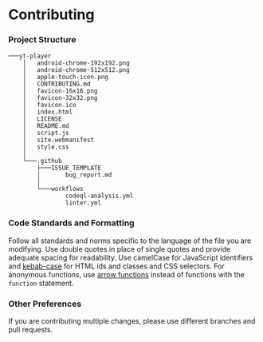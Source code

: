 # Contributing
### Project Structure
```
───yt-player
    │   android-chrome-192x192.png
    │   android-chrome-512x512.png
    │   apple-touch-icon.png
    │   CONTRIBUTING.md
    │   favicon-16x16.png
    │   favicon-32x32.png
    │   favicon.ico
    │   index.html
    │   LICENSE
    │   README.md
    │   script.js
    │   site.webmanifest
    │   style.css
    │
    └───.github
        ├───ISSUE_TEMPLATE
        │       bug_report.md
        │
        └───workflows
                codeql-analysis.yml
                linter.yml
```

### Code Standards and Formatting
Follow all standards and norms specific to the language of the file you are modifying. Use double quotes in place of single quotes and provide adequate spacing for readability. Use camelCase for JavaScript identifiers and [kebab-case](https://stackoverflow.com/questions/11273282/whats-the-name-for-hyphen-separated-case) for HTML ids and classes and CSS selectors. For anonymous functions, use [arrow functions](https://developer.mozilla.org/en-US/docs/Web/JavaScript/Reference/Functions/Arrow_functions) instead of functions with the `function` statement. 
### Other Preferences
If you are contributing multiple changes, please use different branches and pull requests.
